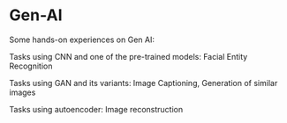 # Gen-AI
Some hands-on experiences on Gen AI:

Tasks using CNN and one of the pre-trained models: Facial Entity Recognition

Tasks using GAN and its variants: Image Captioning, Generation of similar images

Tasks using autoencoder: Image reconstruction
